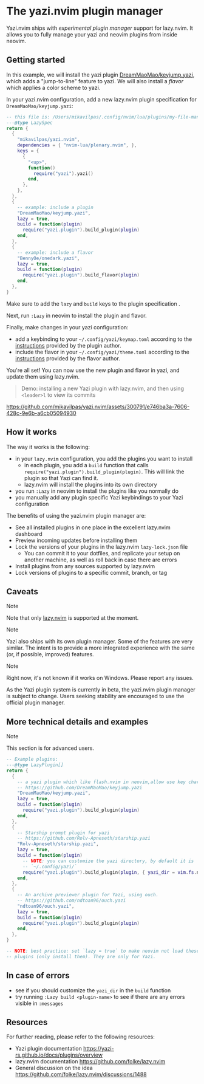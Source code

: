 # The yazi.nvim plugin manager

Yazi.nvim ships with _experimental plugin manager_ support for lazy.nvim. It
allows you to fully manage your yazi and neovim plugins from inside neovim.

## Getting started

In this example, we will install the yazi plugin
[DreamMaoMao/keyjump.yazi](https://github.com/DreamMaoMao/keyjump.yazi), which
adds a "jump-to-line" feature to yazi. We will also install a _flavor_ which
applies a color scheme to yazi.

In your yazi.nvim configuration, add a new lazy.nvim plugin specification for
`DreamMaoMao/keyjump.yazi`:

```lua
-- this file is: /Users/mikavilpas/.config/nvim/lua/plugins/my-file-manager.lua
---@type LazySpec
return {
  {
    "mikavilpas/yazi.nvim",
    dependencies = { "nvim-lua/plenary.nvim", },
    keys = {
      {
        "<up>",
        function()
          require("yazi").yazi()
        end,
      },
    },
  },
  {
    -- example: include a plugin
    "DreamMaoMao/keyjump.yazi",
    lazy = true,
    build = function(plugin)
      require("yazi.plugin").build_plugin(plugin)
    end,
  },
  {
    -- example: include a flavor
    "BennyOe/onedark.yazi",
    lazy = true,
    build = function(plugin)
      require("yazi.plugin").build_flavor(plugin)
    end,
  },
}
```

Make sure to add the `lazy` and `build` keys to the plugin specification .

Next, run `:Lazy` in neovim to install the plugin and flavor.

Finally, make changes in your yazi configuration:

- add a keybinding to your `~/.config/yazi/keymap.toml` according to the
  [instructions](https://github.com/DreamMaoMao/keyjump.yazi?tab=readme-ov-file#usage)
  provided by the plugin author.
- include the flavor in your `~/.config/yazi/theme.toml` according to the
  [instructions](https://github.com/BennyOe/onedark.yazi?tab=readme-ov-file#%EF%B8%8F-usage)
  provided by the flavor author.

You're all set! You can now use the new plugin and flavor in yazi, and update
them using lazy.nvim.

> Demo: installing a new Yazi plugin with lazy.nvim, and then using `<leader>l`
> to view its commits

<https://github.com/mikavilpas/yazi.nvim/assets/300791/e746ba3a-7606-428c-9e6b-a6cb05094930>

## How it works

The way it works is the following:

- in your `lazy.nvim` configuration, you add the plugins you want to install
  - in each plugin, you add a `build` function that calls
    `require("yazi.plugin").build_plugin(plugin)`. This will link the plugin so
    that Yazi can find it.
  - lazy.nvim will install the plugins into its own directory
- you run `:Lazy` in neovim to install the plugins like you normally do
- you manually add any plugin specific Yazi keybindings to your Yazi
  configuration

The benefits of using the yazi.nvim plugin manager are:

- See all installed plugins in one place in the excellent lazy.nvim dashboard
- Preview incoming updates before installing them
- Lock the versions of your plugins in the lazy.nvim `lazy-lock.json` file
  - You can commit it to your dotfiles, and replicate your setup on another
    machine, as well as roll back in case there are errors
- Install plugins from any sources supported by lazy.nvim
- Lock versions of plugins to a specific commit, branch, or tag

## Caveats

> [!NOTE]
>
> Note that only [lazy.nvim](https://github.com/folke/lazy.nvim) is supported at
> the moment.

> [!NOTE]
>
> Yazi also ships with its own plugin manager. Some of the features are very
> similar. The intent is to provide a more integrated experience with the same
> (or, if possible, improved) features.

> [!NOTE]
>
> Right now, it's not known if it works on Windows. Please report any issues.

As the Yazi plugin system is currently in beta, the yazi.nvim plugin manager is
subject to change. Users seeking stability are encouraged to use the official
plugin manager.

## More technical details and examples

> [!NOTE]
>
> This section is for advanced users.

```lua
-- Example plugins:
---@type LazyPlugin[]
return {
  {
    -- a yazi plugin which like flash.nvim in neovim,allow use key char to Precise selection
    -- https://github.com/DreamMaoMao/keyjump.yazi
    "DreamMaoMao/keyjump.yazi",
    lazy = true,
    build = function(plugin)
      require("yazi.plugin").build_plugin(plugin)
    end,
  },
  {
    -- Starship prompt plugin for yazi
    -- https://github.com/Rolv-Apneseth/starship.yazi
    "Rolv-Apneseth/starship.yazi",
    lazy = true,
    build = function(plugin)
      -- NOTE: you can customize the yazi directory, by default it is
      -- `~/.config/yazi/`
      require("yazi.plugin").build_plugin(plugin, { yazi_dir = vim.fs.normalize("~/.config/yazi/") })
    end,
  },
  {
    -- An archive previewer plugin for Yazi, using ouch.
    -- https://github.com/ndtoan96/ouch.yazi
    "ndtoan96/ouch.yazi",
    lazy = true,
    build = function(plugin)
      require("yazi.plugin").build_plugin(plugin)
    end,
  },
}

-- NOTE: best practice: set `lazy = true` to make neovim not load these
-- plugins (only install them). They are only for Yazi.
```

## In case of errors

- see if you should customize the `yazi_dir` in the `build` function
- try running `:Lazy build <plugin-name>` to see if there are any errors visible
  in `:messages`

## Resources

For further reading, please refer to the following resources:

- Yazi plugin documentation <https://yazi-rs.github.io/docs/plugins/overview>
- lazy.nvim documentation <https://github.com/folke/lazy.nvim>
- General discussion on the idea
  <https://github.com/folke/lazy.nvim/discussions/1488>
